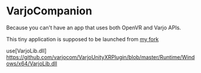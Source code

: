 # VarjoCompanion
Because you can't have an app that uses both OpenVR and Varjo APIs.

This tiny application is supposed to be launched from [my fork](https://github.com/dfgHiatus/VarjoCompanion)

use[VarjoLib.dll]
https://github.com/varjocom/VarjoUnityXRPlugin/blob/master/Runtime/Windows/x64/VarjoLib.dll